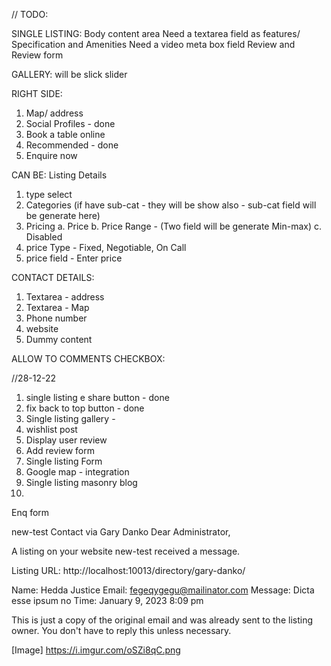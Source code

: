 // TODO: 

SINGLE LISTING:
Body content area
Need a textarea field as features/ Specification and Amenities
Need a video meta box field
Review and Review form

GALLERY:
will be slick slider

RIGHT SIDE: 
1. Map/ address
2. Social Profiles - done
3. Book a table online
4. Recommended - done
5. Enquire now

CAN BE:
Listing Details
1. type select
2. Categories (if have sub-cat - they will be show also - sub-cat field will be generate here)
3. Pricing
    a. Price
    b. Price Range - (Two field will be generate Min-max)
    c. Disabled
4. price Type - Fixed, Negotiable, On Call
4. price field - Enter price


CONTACT DETAILS:
1. Textarea - address
2. Textarea - Map
3. Phone number
3. website
4. Dummy content

ALLOW TO COMMENTS CHECKBOX:

//28-12-22
1. single listing e share button - done
2. fix back to top button - done
3. Single listing gallery - 
4. wishlist post
5. Display user review
6. Add review form
7. Single listing Form
8. Google map - integration
9. Single listing masonry blog 
10. 


Enq form 

new-test Contact via Gary Danko
Dear Administrator,

A listing on your website new-test received a message.

Listing URL: http://localhost:10013/directory/gary-danko/

Name: Hedda Justice
Email: fegeqygegu@mailinator.com
Message: Dicta esse ipsum no
Time: January 9, 2023 8:09 pm

This is just a copy of the original email and was already sent to the listing owner. You don't have to reply this unless necessary.

[Image] https://i.imgur.com/oSZi8qC.png